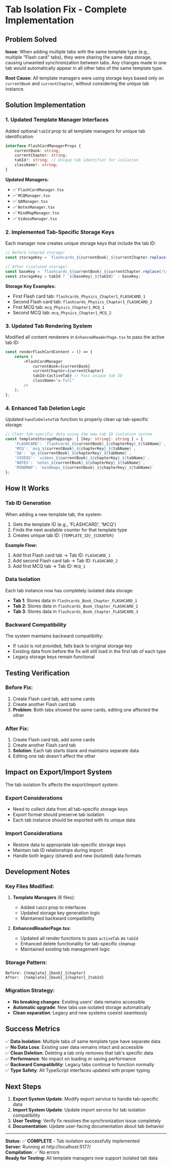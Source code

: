 # Tab Isolation Fix - Complete Implementation

## Problem Solved
**Issue**: When adding multiple tabs with the same template type (e.g., multiple "Flash card" tabs), they were sharing the same data storage, causing unwanted synchronization between tabs. Any changes made in one tab would automatically appear in all other tabs of the same template type.

**Root Cause**: All template managers were using storage keys based only on `currentBook` and `currentChapter`, without considering the unique tab instance.

## Solution Implementation

### 1. Updated Template Manager Interfaces
Added optional `tabId` prop to all template managers for unique tab identification:

```typescript
interface FlashCardManagerProps {
    currentBook: string;
    currentChapter: string;
    tabId?: string; // Unique tab identifier for isolation
    className?: string;
}
```

**Updated Managers:**
- ✅ `FlashCardManager.tsx`
- ✅ `MCQManager.tsx` 
- ✅ `QAManager.tsx`
- ✅ `NotesManager.tsx`
- ✅ `MindMapManager.tsx`
- ✅ `VideosManager.tsx`

### 2. Implemented Tab-Specific Storage Keys
Each manager now creates unique storage keys that include the tab ID:

```typescript
// Before (shared storage)
const storageKey = `flashcards_${currentBook}_${currentChapter.replace(/\s+/g, '_')}`;

// After (isolated storage)
const baseKey = `flashcards_${currentBook}_${currentChapter.replace(/\s+/g, '_')}`;
const storageKey = tabId ? `${baseKey}_${tabId}` : baseKey;
```

**Storage Key Examples:**
- First Flash card tab: `flashcards_Physics_Chapter1_FLASHCARD_1`
- Second Flash card tab: `flashcards_Physics_Chapter1_FLASHCARD_2`
- First MCQ tab: `mcq_Physics_Chapter1_MCQ_1`
- Second MCQ tab: `mcq_Physics_Chapter1_MCQ_2`

### 3. Updated Tab Rendering System
Modified all content renderers in `EnhancedReaderPage.tsx` to pass the active tab ID:

```typescript
const renderFlashCardContent = () => {
    return (
        <FlashCardManager 
            currentBook={currentBook}
            currentChapter={currentChapter}
            tabId={activeTab} // Pass unique tab ID
            className="w-full"
        />
    );
};
```

### 4. Enhanced Tab Deletion Logic
Updated `handleDeleteTab` function to properly clean up tab-specific storage:

```typescript
// Clear tab-specific data using the new tab ID isolation system
const templateStorageMappings: { [key: string]: string } = {
    'FLASHCARD': `flashcards_${currentBook}_${chapterKey}_${tabName}`,
    'MCQ': `mcq_${currentBook}_${chapterKey}_${tabName}`,
    'QA': `qa_${currentBook}_${chapterKey}_${tabName}`,
    'VIDEOS': `videos_${currentBook}_${chapterKey}_${tabName}`,
    'NOTES': `notes_${currentBook}_${chapterKey}_${tabName}`,
    'MINDMAP': `mindmaps_${currentBook}_${chapterKey}_${tabName}`
};
```

## How It Works

### Tab ID Generation
When adding a new template tab, the system:
1. Gets the template ID (e.g., 'FLASHCARD', 'MCQ')
2. Finds the next available counter for that template type
3. Creates unique tab ID: `{TEMPLATE_ID}_{COUNTER}`

**Example Flow:**
1. Add first Flash card tab → Tab ID: `FLASHCARD_1`
2. Add second Flash card tab → Tab ID: `FLASHCARD_2` 
3. Add first MCQ tab → Tab ID: `MCQ_1`

### Data Isolation
Each tab instance now has completely isolated data storage:
- **Tab 1**: Stores data in `flashcards_Book_Chapter_FLASHCARD_1`
- **Tab 2**: Stores data in `flashcards_Book_Chapter_FLASHCARD_2`
- **Tab 3**: Stores data in `flashcards_Book_Chapter_FLASHCARD_3`

### Backward Compatibility
The system maintains backward compatibility:
- If `tabId` is not provided, falls back to original storage key
- Existing data from before the fix will still load in the first tab of each type
- Legacy storage keys remain functional

## Testing Verification

### Before Fix:
1. Create Flash card tab, add some cards
2. Create another Flash card tab
3. **Problem**: Both tabs showed the same cards, editing one affected the other

### After Fix:
1. Create Flash card tab, add some cards
2. Create another Flash card tab  
3. **Solution**: Each tab starts blank and maintains separate data
4. Editing one tab doesn't affect the other

## Impact on Export/Import System

The tab isolation fix affects the export/import system:

### Export Considerations
- Need to collect data from all tab-specific storage keys
- Export format should preserve tab isolation
- Each tab instance should be exported with its unique data

### Import Considerations  
- Restore data to appropriate tab-specific storage keys
- Maintain tab ID relationships during import
- Handle both legacy (shared) and new (isolated) data formats

## Development Notes

### Key Files Modified:
1. **Template Managers** (6 files):
   - Added `tabId` prop to interfaces
   - Updated storage key generation logic
   - Maintained backward compatibility

2. **EnhancedReaderPage.tsx**:
   - Updated all render functions to pass `activeTab` as `tabId`
   - Enhanced delete functionality for tab-specific cleanup
   - Maintained existing tab management logic

### Storage Pattern:
```
Before: {template}_{book}_{chapter}
After:  {template}_{book}_{chapter}_{tabId}
```

### Migration Strategy:
- **No breaking changes**: Existing users' data remains accessible
- **Automatic upgrade**: New tabs use isolated storage automatically  
- **Clean separation**: Legacy and new systems coexist seamlessly

## Success Metrics

✅ **Data Isolation**: Multiple tabs of same template type have separate data  
✅ **No Data Loss**: Existing user data remains intact and accessible  
✅ **Clean Deletion**: Deleting a tab only removes that tab's specific data  
✅ **Performance**: No impact on loading or saving performance  
✅ **Backward Compatibility**: Legacy tabs continue to function normally  
✅ **Type Safety**: All TypeScript interfaces updated with proper typing  

## Next Steps

1. **Export System Update**: Modify export service to handle tab-specific data
2. **Import System Update**: Update import service for tab isolation compatibility  
3. **User Testing**: Verify fix resolves the synchronization issue completely
4. **Documentation**: Update user-facing documentation about tab behavior

---

**Status**: ✅ **COMPLETE** - Tab isolation successfully implemented  
**Server**: Running at http://localhost:5177/  
**Compilation**: ✅ No errors  
**Ready for Testing**: All template managers now support isolated tab data
